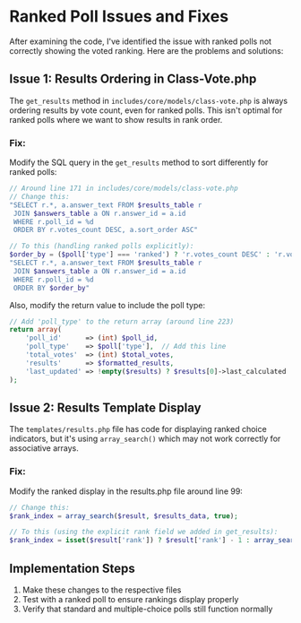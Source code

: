 # Ranked Poll Issues and Fixes

After examining the code, I've identified the issue with ranked polls not correctly showing the voted ranking. Here are the problems and solutions:

## Issue 1: Results Ordering in Class-Vote.php

The `get_results` method in `includes/core/models/class-vote.php` is always ordering results by vote count, even for ranked polls. This isn't optimal for ranked polls where we want to show results in rank order.

### Fix:

Modify the SQL query in the `get_results` method to sort differently for ranked polls:

```php
// Around line 171 in includes/core/models/class-vote.php
// Change this:
"SELECT r.*, a.answer_text FROM $results_table r
 JOIN $answers_table a ON r.answer_id = a.id
 WHERE r.poll_id = %d
 ORDER BY r.votes_count DESC, a.sort_order ASC"

// To this (handling ranked polls explicitly):
$order_by = ($poll['type'] === 'ranked') ? 'r.votes_count DESC' : 'r.votes_count DESC, a.sort_order ASC';
"SELECT r.*, a.answer_text FROM $results_table r
 JOIN $answers_table a ON r.answer_id = a.id
 WHERE r.poll_id = %d
 ORDER BY $order_by"
```

Also, modify the return value to include the poll type:

```php
// Add 'poll_type' to the return array (around line 223)
return array(
    'poll_id'      => (int) $poll_id,
    'poll_type'    => $poll['type'],  // Add this line
    'total_votes'  => (int) $total_votes,
    'results'      => $formatted_results,
    'last_updated' => !empty($results) ? $results[0]->last_calculated : current_time('mysql'),
);
```

## Issue 2: Results Template Display

The `templates/results.php` file has code for displaying ranked choice indicators, but it's using `array_search()` which may not work correctly for associative arrays.

### Fix:

Modify the ranked display in the results.php file around line 99:

```php
// Change this:
$rank_index = array_search($result, $results_data, true);

// To this (using the explicit rank field we added in get_results):
$rank_index = isset($result['rank']) ? $result['rank'] - 1 : array_search($result, $results_data, true);
```

## Implementation Steps

1. Make these changes to the respective files
2. Test with a ranked poll to ensure rankings display properly
3. Verify that standard and multiple-choice polls still function normally
